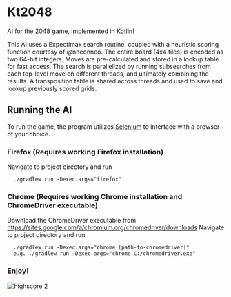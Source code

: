 # Kt2048
AI for the [2048](http://gabrielecirulli.github.io/2048/) game, implemented in [Kotlin](https://kotlinlang.org/)!

This AI uses a Expectimax search routine, coupled with a heuristic scoring function courtesy of @nneonneo.
The entire board (4x4 tiles) is encoded as two 64-bit integers. Moves are pre-calculated and stored in a lookup table for fast access.
The search is parallelized by running subsearches from each top-level move on different threads, and ultimately combining the results.
A transposition table is shared across threads and used to save and lookup previously scored grids.

## Running the AI
To run the game, the program utilizes [Selenium](http://www.seleniumhq.org/) to interface with a browser of your choice.

### Firefox (Requires working Firefox installation)
Navigate to project directory and run

      ./gradlew run -Dexec.args="firefox"

### Chrome (Requires working Chrome installation and ChromeDriver executable)
Download the ChromeDriver executable from https://sites.google.com/a/chromium.org/chromedriver/downloads
Navigate to project directory and run

      ./gradlew run -Dexec.args="chrome [path-to-chromedriver]"
      e.g. ./gradlew run -Dexec.args="chrome C:/chromedriver.exe"
      
      
### Enjoy!
![highscore 2](https://cloud.githubusercontent.com/assets/11733067/11515247/f3b8b84e-984a-11e5-8aff-8efbc2b41d46.png)
